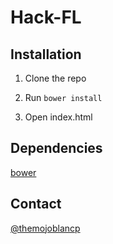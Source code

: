# Hack-FL

## Installation
1. Clone the repo

2. Run `bower install`

3. Open index.html

## Dependencies
[bower](https://bower.io/)


## Contact
[@themojoblancp](https://twitter.com/themojoblanco)